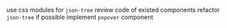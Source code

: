 use css modules for `json-tree`
review code of existed components
refactor `json-tree` if possible
implement `popover` component
